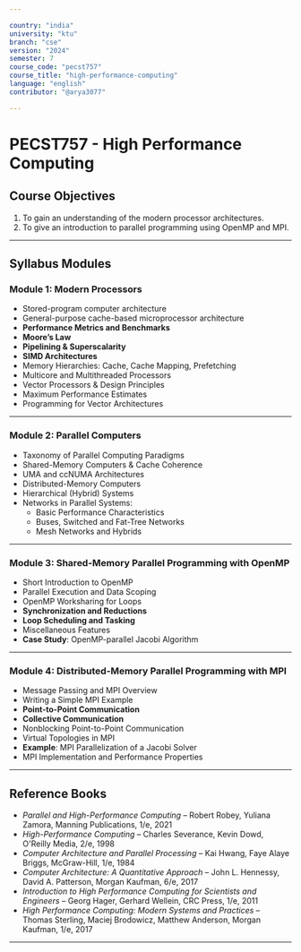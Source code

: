 ```yaml
---

country: "india"
university: "ktu"
branch: "cse"
version: "2024"
semester: 7
course_code: "pecst757"
course_title: "high-performance-computing"
language: "english"
contributor: "@arya3077"

---
```


# PECST757 - High Performance Computing

## Course Objectives

1. To gain an understanding of the modern processor architectures.  
2. To give an introduction to parallel programming using OpenMP and MPI.  

---

## Syllabus Modules

### Module 1: Modern Processors 

- Stored-program computer architecture  
- General-purpose cache-based microprocessor architecture  
- **Performance Metrics and Benchmarks**  
- **Moore’s Law**  
- **Pipelining & Superscalarity**  
- **SIMD Architectures**  
- Memory Hierarchies: Cache, Cache Mapping, Prefetching  
- Multicore and Multithreaded Processors  
- Vector Processors & Design Principles  
- Maximum Performance Estimates  
- Programming for Vector Architectures  

---

### Module 2: Parallel Computers 

- Taxonomy of Parallel Computing Paradigms  
- Shared-Memory Computers & Cache Coherence  
- UMA and ccNUMA Architectures  
- Distributed-Memory Computers  
- Hierarchical (Hybrid) Systems  
- Networks in Parallel Systems:  
  - Basic Performance Characteristics  
  - Buses, Switched and Fat-Tree Networks  
  - Mesh Networks and Hybrids  

---

### Module 3: Shared-Memory Parallel Programming with OpenMP

- Short Introduction to OpenMP  
- Parallel Execution and Data Scoping  
- OpenMP Worksharing for Loops  
- **Synchronization and Reductions**  
- **Loop Scheduling and Tasking**  
- Miscellaneous Features  
- **Case Study**: OpenMP-parallel Jacobi Algorithm  

---

### Module 4: Distributed-Memory Parallel Programming with MPI 

- Message Passing and MPI Overview  
- Writing a Simple MPI Example  
- **Point-to-Point Communication**  
- **Collective Communication**  
- Nonblocking Point-to-Point Communication  
- Virtual Topologies in MPI  
- **Example**: MPI Parallelization of a Jacobi Solver  
- MPI Implementation and Performance Properties  

---

## Reference Books

- *Parallel and High-Performance Computing* – Robert Robey, Yuliana Zamora, Manning Publications, 1/e, 2021  
- *High-Performance Computing* – Charles Severance, Kevin Dowd, O'Reilly Media, 2/e, 1998  
- *Computer Architecture and Parallel Processing* – Kai Hwang, Faye Alaye Briggs, McGraw-Hill, 1/e, 1984  
- *Computer Architecture: A Quantitative Approach* – John L. Hennessy, David A. Patterson, Morgan Kaufman, 6/e, 2017  
- *Introduction to High Performance Computing for Scientists and Engineers* – Georg Hager, Gerhard Wellein, CRC Press, 1/e, 2011  
- *High Performance Computing: Modern Systems and Practices* – Thomas Sterling, Maciej Brodowicz, Matthew Anderson, Morgan Kaufman, 1/e, 2017  

---
